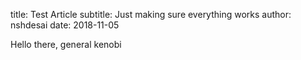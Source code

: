 title: Test Article
subtitle: Just making sure everything works
author: nshdesai
date: 2018-11-05

Hello there, general kenobi
